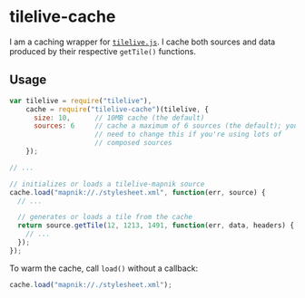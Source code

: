 # tilelive-cache

I am a caching wrapper for
[`tilelive.js`](https://github.com/mapbox/tilelive.js). I cache both sources
and data produced by their respective `getTile()` functions.

## Usage

```javascript
var tilelive = require("tilelive"),
    cache = require("tilelive-cache")(tilelive, {
      size: 10,      // 10MB cache (the default)
      sources: 6     // cache a maximum of 6 sources (the default); you may
                     // need to change this if you're using lots of
                     // composed sources
    });

// ...

// initializes or loads a tilelive-mapnik source
cache.load("mapnik://./stylesheet.xml", function(err, source) {
  // ...

  // generates or loads a tile from the cache
  return source.getTile(12, 1213, 1491, function(err, data, headers) {
    // ...
  });
});
```

To warm the cache, call `load()` without a callback:

```javascript
cache.load("mapnik://./stylesheet.xml");
```
